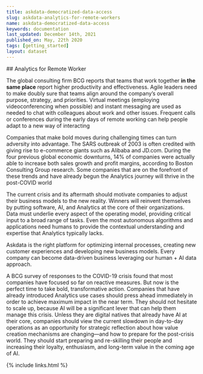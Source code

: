 ```yaml
---
title: askdata-democratized-data-access
slug: askdata-analytics-for-remote-workers
name: askdata-democratized-data-access
keywords: documentation
last_updated: December 14th, 2021
published_on: May, 22th 2020
tags: [getting_started]
layout: dataset
---
```


## Analytics for Remote Worker

<p>The global consulting firm BCG reports that teams that work together <strong>in the same place</strong> report higher productivity and effectiveness. Agile leaders need to make doubly sure that teams align around the company’s overall purpose, strategy, and priorities. Virtual meetings (employing videoconferencing when possible) and instant messaging are used as needed to chat with colleagues about work and other issues. Frequent calls or conferences during the early days of remote working can help people adapt to a new way of interacting</p><p>Companies that make bold moves during challenging times can turn adversity into advantage. The SARS outbreak of 2003 is often credited with giving rise to e-commerce giants such as Alibaba and JD.com. During the four previous global economic downturns, 14% of companies were actually able to increase both sales growth and profit margins, according to Boston Consulting Group research. Some companies that are on the forefront of these trends and have already begun the Analytics journey will thrive in the post-COVID world</p><p>The current crisis and its aftermath should motivate companies to adjust their business models to the new reality. Winners will reinvent themselves by putting software, AI, and Analytics at the core of their organizations. Data must underlie every aspect of the operating model, providing critical input to a broad range of tasks. Even the most autonomous algorithms and applications need humans to provide the contextual understanding and expertise that Analytics typically lacks. </p><p>Askdata is the right platform for optimizing internal processes, creating new customer experiences and developing new business models. Every company can become data-driven business leveraging our human + AI data approach.<br></p><p>A BCG survey of responses to the COVID-19 crisis found that most companies have focused so far on reactive measures. But now is the perfect time to take bold, transformative action. Companies that have already introduced Analytics use cases should press ahead immediately in order to achieve maximum impact in the near term. They should not hesitate to scale up, because AI will be a significant lever that can help them manage this crisis. Unless they are digital natives that already have AI at their core, companies should view the current slowdown in day-to-day operations as an opportunity for strategic reflection about how value creation mechanisms are changing—and how to prepare for the post-crisis world. They should start preparing and re-skilling their people and increasing their loyalty, enthusiasm, and long-term value in the coming age of AI.<br></p>

  {% include links.html %}

  